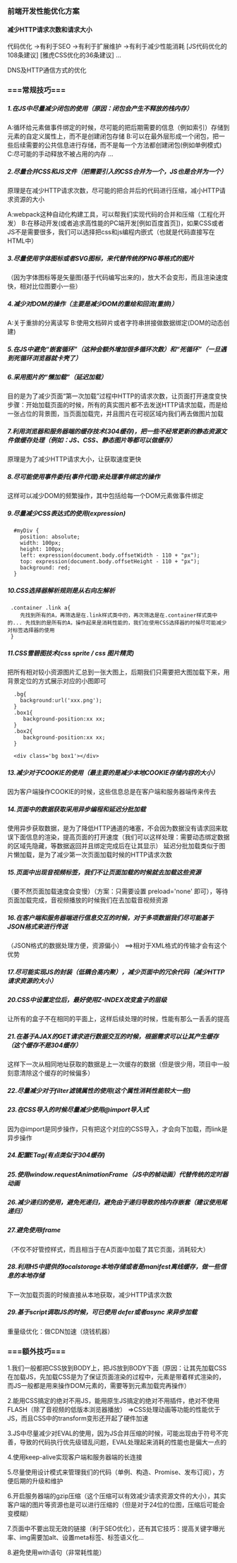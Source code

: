 ### 前端开发性能优化方案

#### 减少HTTP请求次数和请求大小

代码优化
  ->有利于SEO
  ->有利于扩展维护
  ->有利于减少性能消耗
  [JS代码优化的108条建议]  [雅虎CSS优化的36条建议]
  ...

DNS及HTTP通信方式的优化

### ===常规技巧===

##### 1.在JS中尽量减少闭包的使用（原因：闭包会产生不释放的栈内存）

  A:循环给元素做事件绑定的时候，尽可能的把后期需要的信息（例如索引）存储到元素的自定义属性上，而不是创建闭包存储
  B:可以在最外层形成一个闭包，把一些后续需要的公共信息进行存储，而不是每一个方法都创建闭包(例如单例模式)
  C:尽可能的手动释放不被占用的内存
  ...

##### 2.尽量合并CSS和JS文件（把需要引入的CSS合并为一个，JS也是合并为一个）

原理是在减少HTTP请求次数，尽可能的把合并后的代码进行压缩，减小HTTP请求资源的大小

  A:webpack这种自动化构建工具，可以帮我们实现代码的合并和压缩（工程化开发）
  B:在移动开发(或者追求高性能的PC端开发\[例如百度首页])，如果CSS或者JS不是需要很多，我们可以选择把css和js编程内嵌式（也就是代码直接写在HTML中）

##### 3.尽量使用字体图标或者SVG图标，来代替传统的PNG等格式的图片

（因为字体图标等是矢量图(基于代码编写出来的)，放大不会变形，而且渲染速度快，相对比位图要小一些）

##### 4.减少对DOM的操作（主要是减少DOM的重绘和回流(重排)）

  A:关于重排的分离读写
  B:使用文档碎片或者字符串拼接做数据绑定(DOM的动态创建)

##### 5.在JS中避免“嵌套循环”（这种会额外增加很多循环次数）和“死循环”（一旦遇到死循环浏览器就卡壳了）

##### 6.采用图片的“懒加载”（延迟加载）

  目的是为了减少页面“第一次加载”过程中HTTP的请求次数，让页面打开速度变快
  步骤：开始加载页面的时候，所有的真实图片都不去发送HTTP请求加载，而是给一张占位的背景图，当页面加载完，并且图片在可视区域内我们再去做图片加载

##### 7.利用浏览器和服务器端的缓存技术(304缓存)，把一些不经常更新的静态资源文件做缓存处理（例如：JS、CSS、静态图片等都可以做缓存）

   原理是为了减少HTTP请求大小，让获取速度更快

##### 8.尽可能使用事件委托(事件代理)来处理事件绑定的操作

这样可以减少DOM的频繁操作，其中包括给每一个DOM元素做事件绑定

##### 9.尽量减少CSS表达式的使用(expression)

```
  #myDiv {
    position: absolute;
    width: 100px;
    height: 100px;
    left: expression(document.body.offsetWidth - 110 + "px");
    top: expression(document.body.offsetHeight - 110 + "px");
    background: red;
  }
```

##### 10.CSS选择器解析规则是从右向左解析

```
 .container .link a{
    先找到所有的A，再筛选是在.link样式类中的，再次筛选是在.container样式类中的... 先找到的是所有的A，操作起来是消耗性能的，我们在使用CSS选择器的时候尽可能减少对标签选择器的使用
 }
```

##### 11.CSS雪碧图技术(css sprite / css 图片精灵)

  把所有相对较小资源图片汇总到一张大图上，后期我们只需要把大图加载下来，用背景定位的方式展示对应的小图即可

```
  .bg{
    background:url('xxx.png');
  }
  .box1{
     background-position:xx xx;
  }
  .box2{
     background-position:xx xx;
  }

  <div class='bg box1'></div>
```

##### 13.减少对于COOKIE的使用（最主要的是减少本地COOKIE存储内容的大小）

因为客户端操作COOKIE的时候，这些信息总是在客户端和服务器端传来传去

##### 14.页面中的数据获取采用异步编程和延迟分批加载

  使用异步获取数据，是为了降低HTTP通道的堵塞，不会因为数据没有请求回来耽误下面信息的渲染，提高页面的打开速度（我们可以这样处理：需要动态绑定数据的区域先隐藏，等数据返回并且绑定完成后在让其显示）
  延迟分批加载类似于图片懒加载，是为了减少第一次页面加载时候的HTTP请求次数

##### 15.页面中出现音视频标签，我们不让页面加载的时候就去加载这些资源

（要不然页面加载速度会变慢）（方案：只需要设置 preload='none' 即可），等待页面加载完成，音视频播放的时候我们在去加载音视频资源

##### 16.在客户端和服务器端进行信息交互的时候，对于多项数据我们尽可能基于JSON格式来进行传送

（JSON格式的数据处理方便，资源偏小） ==>相对于XML格式的传输才会有这个优势

##### 17.尽可能实现JS的封装（低耦合高内聚），减少页面中的冗余代码（减少HTTP请求资源的大小）

##### 20.CSS中设置定位后，最好使用Z-INDEX改变盒子的层级

让所有的盒子不在相同的平面上，这样后续处理的时候，性能有那么一丢丢的提高

##### 21.在基于AJAX的GET请求进行数据交互的时候，根据需求可以让其产生缓存（这个缓存不是304缓存）

这样下一次从相同地址获取的数据是上一次缓存的数据（但是很少用，项目中一般刻意清除这个缓存的时候偏多）

##### 22.尽量减少对于filter滤镜属性的使用(这个属性消耗性能较大一些)

##### 23.在CSS导入的时候尽量减少使用@import导入式

因为@import是同步操作，只有把这个对应的CSS导入，才会向下加载，而link是异步操作

##### 24.配置ETag(有点类似于304缓存)

##### 25.使用window.requestAnimationFrame（JS中的帧动画）代替传统的定时器动画

##### 26.减少递归的使用，避免死递归，避免由于递归导致的栈内存嵌套（建议使用尾递归）

##### 27.避免使用iframe

（不仅不好管控样式，而且相当于在A页面中加载了其它页面，消耗较大）

##### 28.利用H5中提供的localstorage本地存储或者是manifest离线缓存，做一些信息的本地存储

下一次加载页面的时候直接从本地获取，减少HTTP请求次数

##### 29.基于script调取JS的时候，可已使用 defer或者async 来异步加载

重量级优化：做CDN加速（烧钱机器）

### ===额外技巧===

1.我们一般都把CSS放到BODY上，把JS放到BODY下面（原因：让其先加载CSS在加载JS，先加载CSS是为了保证页面渲染的过程中，元素是带着样式渲染的，而JS一般都是用来操作DOM元素的，需要等到元素加载完再操作）

2.能用CSS搞定的绝对不用JS，能用原生JS搞定的绝对不用插件，绝对不使用FLASH（除了音视频的低版本浏览器播放）
  =>CSS处理动画等功能的性能优于JS，而且CSS中的transform变形还开起了硬件加速

3.JS中尽量减少对EVAL的使用，因为JS合并压缩的时候，可能出现由于符号不完善，导致的代码执行优先级错乱问题，EVAL处理起来消耗的性能也是偏大一点的

4.使用keep-alive实现客户端和服务器端的长连接

5.尽量使用设计模式来管理我们的代码（单例、构造、Promise、发布订阅），方便后期的升级和维护

6.开启服务器端的gzip压缩（这个压缩可以有效减少请求资源文件的大小），其实客户端的图片等资源也是可以进行压缩的（但是对于24位的位图，压缩后可能会变模糊）

7.页面中不要出现无效的链接（利于SEO优化），还有其它技巧：提高关键字曝光率、img需要加alt、设置meta标签、标签语义化...

8.避免使用with语句（非常耗性能）